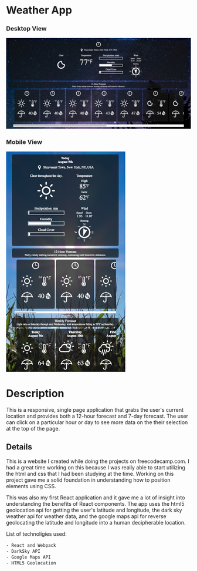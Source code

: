 # Weather App

### Desktop View
![Alt text](/desktopView.jpg?raw=true)

### Mobile View
![Alt text](/mobileView.jpg?raw=true)

# Description
This is a responsive, single page application that grabs the user's current location and provides both a 12-hour forecast and 7-day forecast. The user can click on a particular hour or day to see more data on the their selection at the top of the page.

## Details
This is a website I created while doing the projects on freecodecamp.com. I had a great time working on this because I was really able to start utilizing the html and css that I had been studying at the time. Working on this project gave me a solid foundation in understanding how to position elements using CSS.

This was also my first React application and it gave me a lot of insight into understanding the benefits of React components. The app uses the html5 geolocation api for getting the user's latitude and longitude, the dark sky weather api for weather data, and the google maps api for reverse geolocating the latitude and longitude into a human decipherable location.

List of technoligies used:

	- React and Webpack
	- DarkSky API
	- Google Maps API
	- HTML5 Geolocation